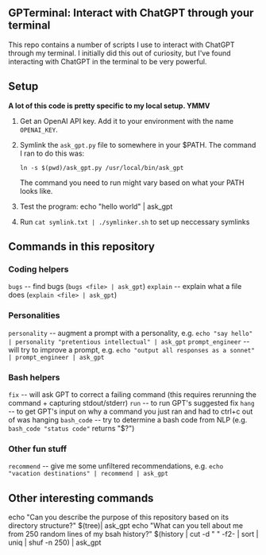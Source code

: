 ## GPTerminal: Interact with ChatGPT through your terminal
This repo contains a number of scripts I use to interact with ChatGPT through my terminal.
I initially did this out of curiosity, but I've found interacting with ChatGPT in the terminal to be very powerful. 

## Setup
**A lot of this code is pretty specific to my local setup. YMMV**
1. Get an OpenAI API key. Add it to your environment with the name `OPENAI_KEY`.
2. Symlink the `ask_gpt.py` file to somewhere in your $PATH. The command I ran to do this was:

   `ln -s $(pwd)/ask_gpt.py /usr/local/bin/ask_gpt`

   The command you need to run might vary based on what your PATH looks like.

3. Test the program: echo "hello world" | ask_gpt
4. Run `cat symlink.txt | ./symlinker.sh` to set up neccessary symlinks


## Commands in this repository
### Coding helpers
`bugs`      -- find bugs (`bugs <file> | ask_gpt`)
`explain`   -- explain what a file does (`explain <file> | ask_gpt`)

### Personalities
`personality` -- augment a prompt with a personality, e.g. `echo "say hello" | personality "pretentious intellectual" | ask_gpt`
`prompt_engineer` -- will try to improve a prompt, e.g. `echo "output all responses as a sonnet" | prompt_engineer | ask_gpt`

### Bash helpers
`fix`       -- will ask GPT to correct a failing command (this requires rerunning the command + capturing stdout/stderr)
`run`       -- to run GPT's suggested fix
`hang`      -- to get GPT's input on why a command you just ran and had to ctrl+c out of was hanging
`bash_code` -- try to determine a bash code from NLP (e.g. `bash_code "status code"` returns "$?")


### Other fun stuff
`recommend` -- give me some unfiltered recommendations, e.g. `echo "vacation destinations" | recommend | ask_gpt`


## Other interesting commands
echo "Can you describe the purpose of this repository based on its directory structure?" $(tree)| ask_gpt
echo "What can you tell about me from 250 random lines of my bsah history?" $(history | cut -d " " -f2- | sort | uniq | shuf -n 250) | ask_gpt
